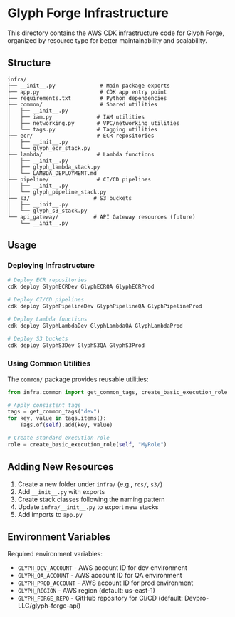 # Glyph Forge Infrastructure

This directory contains the AWS CDK infrastructure code for Glyph Forge, organized by resource type for better maintainability and scalability.

## Structure

```
infra/
├── __init__.py              # Main package exports
├── app.py                   # CDK app entry point
├── requirements.txt         # Python dependencies
├── common/                  # Shared utilities
│   ├── __init__.py
│   ├── iam.py              # IAM utilities
│   ├── networking.py       # VPC/networking utilities
│   └── tags.py             # Tagging utilities
├── ecr/                    # ECR repositories
│   ├── __init__.py
│   └── glyph_ecr_stack.py
├── lambda/                 # Lambda functions
│   ├── __init__.py
│   ├── glyph_lambda_stack.py
│   └── LAMBDA_DEPLOYMENT.md
├── pipeline/               # CI/CD pipelines
│   ├── __init__.py
│   └── glyph_pipeline_stack.py
├── s3/                    # S3 buckets
│   ├── __init__.py
│   └── glyph_s3_stack.py
└── api_gateway/           # API Gateway resources (future)
    └── __init__.py
```

## Usage

### Deploying Infrastructure

```bash
# Deploy ECR repositories
cdk deploy GlyphECRDev GlyphECRQA GlyphECRProd

# Deploy CI/CD pipelines
cdk deploy GlyphPipelineDev GlyphPipelineQA GlyphPipelineProd

# Deploy Lambda functions
cdk deploy GlyphLambdaDev GlyphLambdaQA GlyphLambdaProd

# Deploy S3 buckets
cdk deploy GlyphS3Dev GlyphS3QA GlyphS3Prod
```

### Using Common Utilities

The `common/` package provides reusable utilities:

```python
from infra.common import get_common_tags, create_basic_execution_role

# Apply consistent tags
tags = get_common_tags("dev")
for key, value in tags.items():
    Tags.of(self).add(key, value)

# Create standard execution role
role = create_basic_execution_role(self, "MyRole")
```

## Adding New Resources

1. Create a new folder under `infra/` (e.g., `rds/`, `s3/`)
2. Add `__init__.py` with exports
3. Create stack classes following the naming pattern
4. Update `infra/__init__.py` to export new stacks
5. Add imports to `app.py`

## Environment Variables

Required environment variables:
- `GLYPH_DEV_ACCOUNT` - AWS account ID for dev environment
- `GLYPH_QA_ACCOUNT` - AWS account ID for QA environment  
- `GLYPH_PROD_ACCOUNT` - AWS account ID for prod environment
- `GLYPH_REGION` - AWS region (default: us-east-1)
- `GLYPH_FORGE_REPO` - GitHub repository for CI/CD (default: Devpro-LLC/glyph-forge-api)